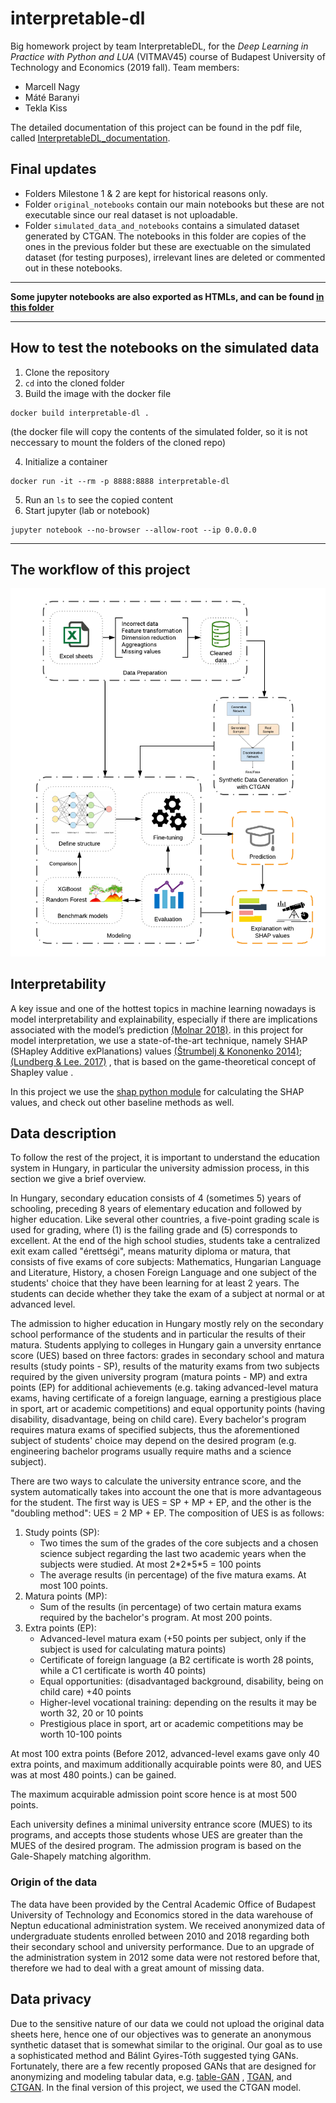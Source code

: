 # interpretable-dl

Big homework project by team InterpretableDL, for the _Deep Learning in Practice with Python and LUA_  (VITMAV45) course of Budapest University of Technology and Economics (2019 fall).
Team members:
  * Marcell Nagy
  * Máté Baranyi
  * Tekla Kiss
  
  The detailed documentation of this project can be found in the pdf file, called [InterpretableDL_documentation](./InterpretableDL_documentation.pdf).
  
## Final updates

  * Folders Milestone 1 & 2 are kept for historical reasons only.
  * Folder ```original_notebooks``` contain our main notebooks but these are not executable since our real dataset is not uploadable.
  * Folder ```simulated_data_and_notebooks``` contains a simulated dataset generated by CTGAN. The notebooks in this folder are copies of the ones in the previous folder but these are exectuable on the simulated dataset (for testing purposes), irrelevant lines are deleted or commented out in these notebooks.

***
__Some jupyter notebooks are also exported as HTMLs, and can be found [in this folder](./original_notebooks/htmls%20with%20the%20original%20outputs)__
***

## How to test the notebooks on the simulated data

  1. Clone the repository
  2. ```cd``` into the cloned folder
  3. Build the image with the docker file
    
    docker build interpretable-dl .  
    
  (the docker file will copy the contents of the simulated folder, so it is not neccessary to mount the folders of the cloned repo)
  
  4. Initialize a container
    
    docker run -it --rm -p 8888:8888 interpretable-dl
  5. Run an ```ls``` to see the copied content
  6. Start jupyter (lab or notebook)
    
    jupyter notebook --no-browser --allow-root --ip 0.0.0.0

<hr>

## The workflow of this project


![workflow](./figures/workflow.png)

## Interpretability

A key issue and one of the hottest topics in machine learning nowadays is model interpretability and explainability, especially if there are implications associated with the model’s prediction [(Molnar 2018)](https://christophm.github.io/interpretable-ml-book/). in this project for model interpretation, we use a state-of-the-art technique, namely SHAP (SHapley Additive exPlanations) values [(Štrumbelj & Kononenko 2014)](https://link.springer.com/article/10.1007/s10115-013-0679-x); [(Lundberg & Lee. 2017)](http://papers.nips.cc/paper/7062-a-unified-approach-to-interpreting-model-predictions.pdf) , that is  based on the game-theoretical concept of Shapley value .

In this project we use the [shap python module](https://github.com/slundberg/shap) for calculating the SHAP values, and check out other baseline methods as well.

## Data description

To follow the rest of the project, it is important to understand the education system in Hungary, in particular the university admission process, in this section we give a brief overview.

In Hungary, secondary education consists of 4 (sometimes 5) years of schooling, preceding 8 years of elementary education and followed by higher education. Like several other countries, a five-point grading scale is used for grading, where (1) is the failing grade and (5) corresponds to excellent. At the end of the high school studies, students take a centralized exit exam called "érettségi", means maturity diploma or matura, that consists of five exams of core subjects: Mathematics, Hungarian Language and Literature, History, a chosen Foreign Language and one subject of the students' choice that they have been learning for at least 2 years. The students can decide whether they take the exam of a subject at normal or at advanced level.

The admission to higher education in Hungary mostly rely on the secondary school performance of the students and in particular the results of their matura. Students applying to colleges in Hungary gain a unversity enrtance score (UES) based on three factors: grades in secondary school and matura results (study points - SP), results of the maturity exams from two subjects required by the given university program (matura points - MP) and extra points (EP) for additional achievements (e.g. taking advanced-level matura exams, having certificate of a foreign language, earning a prestigious place in sport, art or academic competitions) and equal opportunity points (having disability, disadvantage, being on child care). Every bachelor's program requires matura exams of specified subjects, thus the aforementioned subject of students' choice may depend on the desired program (e.g. engineering bachelor programs usually require maths and a science subject).

There are two ways to calculate the university entrance score, and the system automatically takes into account the one that is more advantageous for the student. The first way is UES = SP + MP + EP, and the other is the "doubling method": UES = 2 MP + EP. The composition of UES is as follows:

1. Study points (SP):
    * Two times the sum of the grades of the core subjects and a chosen science subject regarding the last two academic years when the subjects were studied. At most 2\*2\*5\*5 = 100 points
    * The average results (in percentage) of the five matura exams. At most 100 points.
2. Matura points (MP):
    * Sum of the results (in percentage) of two certain matura exams required by the bachelor's program. At most 200 points.
3. Extra points (EP):
    * Advanced-level matura exam (+50 points per subject, only if the subject is used for calculating matura points)
    * Certificate of foreign language (a B2 certificate is worth 28 points, while a C1 certificate is worth 40 points)
    * Equal opportunities: (disadvantaged background, disability, being on child care) +40 points
    * Higher-level vocational training: depending on the results it may be worth 32, 20 or 10 points
    * Prestigious place in sport, art or academic competitions may be worth 10-100 points

At most 100 extra points (Before 2012, advanced-level exams gave only 40 extra points, and maximum additionally acquirable points were 80, and UES was at most 480 points.) can be gained.
    
The maximum acquirable admission point score hence is at most 500 points.

Each university defines a minimal university entrance score (MUES) to its programs, and accepts those students whose UES are greater than the MUES of the desired program. The admission program is based on the Gale-Shapely matching algorithm.

### Origin of the data

The data have been provided by the Central Academic Office of Budapest University of Technology and Economics stored in the data warehouse of Neptun educational administration system. We received anonymized data of undergraduate students enrolled between 2010 and 2018 regarding both their secondary school and university performance. Due to an upgrade of the administration system in 2012 some data were not restored before that, therefore we had to deal with a great amount of missing data.

## Data privacy

Due to the sensitive nature of our data we could not upload the original data sheets here, hence one of our objectives was to generate an anonymous synthetic dataset that is somewhat similar to the original. Our goal as to use a sophisticated method and Bálint Gyires-Tóth suggested tying GANs. Fortunately, there are a few recently proposed GANs that are designed for anonymizing and modeling tabular data, e.g. [table-GAN](https://github.com/mahmoodm2/tableGAN) , [TGAN](https://github.com/DAI-Lab/TGAN), and [CTGAN](https://github.com/DAI-Lab/CTGAN). In the final version of this project, we used the CTGAN model.
